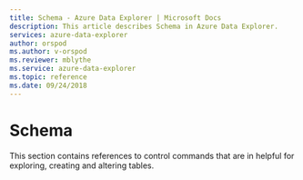 ```yaml
---
title: Schema - Azure Data Explorer | Microsoft Docs
description: This article describes Schema in Azure Data Explorer.
services: azure-data-explorer
author: orspod
ms.author: v-orspod
ms.reviewer: mblythe
ms.service: azure-data-explorer
ms.topic: reference
ms.date: 09/24/2018
---
```

# Schema

This section contains references to control commands that are in helpful for exploring, creating and altering tables.